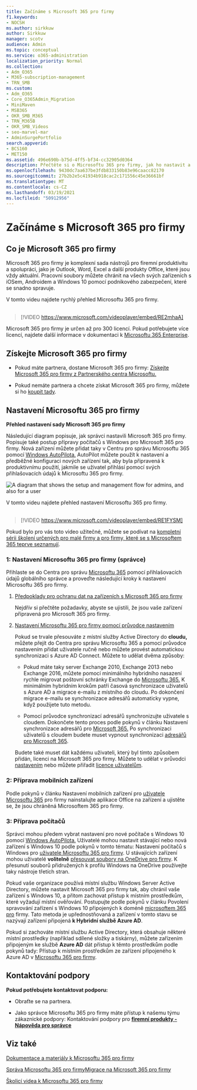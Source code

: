 ```yaml
---
title: Začínáme s Microsoft 365 pro firmy
f1.keywords:
- NOCSH
ms.author: sirkkuw
author: Sirkkuw
manager: scotv
audience: Admin
ms.topic: conceptual
ms.service: o365-administration
localization_priority: Normal
ms.collection:
- Adm_O365
- M365-subscription-management
- TRN_SMB
ms.custom:
- Adm_O365
- Core_O365Admin_Migration
- MiniMaven
- MSB365
- OKR_SMB_M365
- TRN_M365B
- OKR_SMB_Videos
- seo-marvel-mar
- AdminSurgePortfolio
search.appverid:
- BCS160
- MET150
ms.assetid: 496e690b-b75d-4ff5-bf34-cc32905d0364
description: Přečtěte si o Microsoftu 365 pro firmy, jak ho nastavit a jak připravit zařízení a počítače uživatelů, aby se zajistilo, že jsou chráněná Microsoftem 365 pro firmy.
ms.openlocfilehash: 9430dc7aa637be3fdb833150b83e96caacc82170
ms.sourcegitcommit: 27b2b2e5c41934b918cac2c171556c45e36661bf
ms.translationtype: MT
ms.contentlocale: cs-CZ
ms.lasthandoff: 03/19/2021
ms.locfileid: "50912956"
---
```

# <a name="get-started-with-microsoft-365-for-business"></a>Začínáme s Microsoft 365 pro firmy

## <a name="what-is-microsoft-365-for-business"></a>Co je Microsoft 365 pro firmy

Microsoft 365 pro firmy je komplexní sada nástrojů pro firemní produktivitu a spolupráci, jako je Outlook, Word, Excel a další produkty Office, které jsou vždy aktuální. Pracovní soubory můžete chránit na všech svých zařízeních s iOSem, Androidem a Windows 10 pomocí podnikového zabezpečení, které se snadno spravuje.

V tomto videu najdete rychlý přehled Microsoftu 365 pro firmy.<br><br>

> [!VIDEO https://www.microsoft.com/videoplayer/embed/RE2mhaA] 
  
Microsoft 365 pro firmy je určen až pro 300 licencí. Pokud potřebujete více licencí, najdete další informace v dokumentaci k [Microsoftu 365 Enterprise](../enterprise/index.yml). 
  
## <a name="get-microsoft-365-for-business"></a>Získejte Microsoft 365 pro firmy

- Pokud máte partnera, dostane Microsoft 365 pro firmy: [Získejte Microsoft 365 pro firmy z Partnerského centra Microsoftu.](get-microsoft-365-business.md)
    
- Pokud nemáte partnera a chcete získat Microsoft 365 pro firmy, můžete si ho [koupit tady](https://www.microsoft.com/microsoft-365/business).
    
## <a name="set-up-microsoft-365-for-business"></a>Nastavení Microsoftu 365 pro firmy

 **Přehled nastavení sady Microsoft 365 pro firmy**
  
Následující diagram popisuje, jak správci nastavili Microsoft 365 pro firmy. Popisuje také postup přípravy počítačů s Windows pro Microsoft 365 pro firmy. Nová zařízení můžete přidat taky v Centru pro správu Microsoftu 365 pomocí [Windows AutoPilota.](add-autopilot-devices-and-profile.md) AutoPilot můžete použít k nastavení a předběžné konfiguraci nových zařízení tak, aby byla připravená k produktivnímu použití, jakmile se uživatel přihlásí pomocí svých přihlašovacích údajů k Microsoftu 365 pro firmy.
  
![A diagram that shows the setup and management flow for admins, and also for a user](../media/249f81fc-7e79-44c7-8425-3a0b7b651c3b.png)

V tomto videu najdete přehled nastavení Microsoftu 365 pro firmy.<br><br>

> [!VIDEO https://www.microsoft.com/videoplayer/embed/RE1FYSM] 

Pokud bylo pro vás toto video užitečné, můžete se podívat na [kompletní sérii školení určených pro malé firmy a pro firmy, které se s Microsoftem 365 teprve seznamují](https://support.microsoft.com/office/6ab4bbcd-79cf-4000-a0bd-d42ce4d12816).

  
### <a name="1-set-up-microsoft-365-for-business-admin"></a>1: Nastavení Microsoftu 365 pro firmy (správce)

Přihlaste se do Centra pro správu [Microsoftu 365](https://portal.office.com/adminportal/home) pomocí přihlašovacích údajů globálního správce a proveďte následující kroky k nastavení Microsoftu 365 pro firmy. 
  
1. [Předpoklady pro ochranu dat na zařízeních s Microsoft 365 pro firmy](pre-requisites-for-data-protection.md)
    
    Nejdřív si přečtěte požadavky, abyste se ujistili, že jsou vaše zařízení připravená pro Microsoft 365 pro firmy.
    
2. [Nastavení Microsoftu 365 pro firmy pomocí průvodce nastavením](set-up.md)
    
    Pokud se trvale přesouváte z místní služby Active Directory do **cloudu,** můžete přejít do Centra pro správu Microsoftu 365 a pomocí průvodce nastavením přidat uživatele ručně nebo můžete provést automatickou synchronizaci s Azure AD Connect. Můžete to udělat dvěma způsoby: 
    
    - Pokud máte taky server Exchange 2010, Exchange 2013 nebo Exchange 2016, můžete pomocí minimálního hybridního nasazení rychle migrovat poštovní schránky Exchange do [Microsoftu 365.](/Exchange/mailbox-migration/use-minimal-hybrid-to-quickly-migrate) K minimálním hybridním krokům patří časová synchronizace uživatelů s Azure AD a migrace e-mailu z místního do cloudu. Po dokončení migrace e-mailu se synchronizace adresářů automaticky vypne, když použijete tuto metodu.
    
    - Pomocí průvodce synchronizací adresářů synchronizujte uživatele s cloudem. Dokončete tento proces podle pokynů v článku Nastavení synchronizace adresářů pro [Microsoft 365.](../enterprise/set-up-directory-synchronization.md) Po synchronizaci uživatelů s cloudem budete muset vypnout synchronizaci [adresářů pro Microsoft 365](../enterprise/turn-off-directory-synchronization.md).
    
    Budete také muset dát každému uživateli, který byl tímto způsobem přidán, licenci na Microsoft 365 pro firmy. Můžete to udělat v průvodci [nastavením](set-up.md) nebo můžete přiřadit [licence uživatelům](../admin/manage/assign-licenses-to-users.md).
    
### <a name="2-prepare-mobile-devices"></a>2: Příprava mobilních zařízení

Podle pokynů v článku Nastavení mobilních zařízení pro [uživatele Microsoftu 365](set-up-mobile-devices.md) pro firmy nainstalujte aplikace Office na zařízení a ujistěte se, že jsou chráněná Microsoftem 365 pro firmy. 
  
### <a name="3-prepare-pcs"></a>3: Příprava počítačů

Správci mohou předem vybrat nastavení pro nové počítače s Windows 10 pomocí [Windows AutoPilota.](add-autopilot-devices-and-profile.md) Uživatelé mohou nastavit stávající nebo nová zařízení s Windows 10 podle pokynů v tomto tématu: Nastavení počítačů s Windows pro [uživatele Microsoftu 365 pro firmy](set-up-windows-devices.md). U stávajících zařízení mohou uživatelé **volitelně** [přesouvat soubory na OneDrive pro firmy](move-files-to-onedrive.md). K přesunutí souborů přidružených k profilu Windows na OneDrive používejte taky nástroje třetích stran.
  
Pokud vaše organizace používá místní službu Windows Server Active Directory, můžete nastavit Microsoft 365 pro firmy tak, aby chránil vaše zařízení s Windows 10, a přitom zachovat přístup k místním prostředkům, které vyžadují místní ověřování. Postupujte podle pokynů v článku Povolení spravování zařízení s Windows 10 připojených k doméně [microsoftem 365 pro](manage-windows-devices.md) firmy. Tato metoda je upřednostňovaná a zařízení v tomto stavu se nazývají zařízení připojená **k Hybridní službě Azure AD**. 
  
Pokud si zachováte místní službu Active Directory, která obsahuje některé místní prostředky (například sdílené složky a tiskárny), můžete zařízením připojeným ke službě **Azure AD** dát přístup k těmto prostředkům podle pokynů tady: Přístup k místním prostředkům ze zařízení připojeného k Azure AD v [Microsoftu 365 pro firmy](access-resources.md).
  
  
## <a name="contact-support"></a>Kontaktování podpory

 **Pokud potřebujete kontaktovat podporu:**
  
- Obraťte se na partnera.
    
- Jako správce Microsoftu 365 pro firmy máte přístup k našemu týmu zákaznické podpory: Kontaktování podpory pro **[firemní produkty - Nápověda pro správce](../admin/contact-support-for-business-products.md)**
    
## <a name="see-also"></a>Viz také

[Dokumentace a materiály k Microsoftu 365 pro firmy](./index.yml)
  
[Správa Microsoftu 365 pro firmy](manage.md)[Migrace na Microsoft 365 pro firmy](migrate-to-microsoft-365-business.md)

[Školicí videa k Microsoftu 365 pro firmy](https://support.microsoft.com/office/6ab4bbcd-79cf-4000-a0bd-d42ce4d12816)